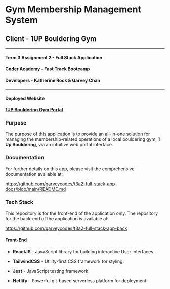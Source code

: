 # Gym Membership Management System

## Client - 1UP Bouldering Gym

<hr>

#### Term 3 Assignment 2 - Full Stack Application

#### Coder Academy - Fast Track Bootcamp

#### Developers - Katherine Rock & Garvey Chan

<hr>

#### Deployed Website

**[1UP Bouldering Gym Portal](https://1upbouldering.app)**

### Purpose

The purpose of this application is to provide an all-in-one solution for managing the membership-related operations of a local bouldering gym, **1 Up Bouldering**, via an intuitive web portal interface.

### Documentation

For further details on this app, please visit the comprehensive documentation available at:

<https://github.com/garveycodes/t3a2-full-stack-app-docs/blob/main/README.md>

### Tech Stack

This repository is for the front-end of the application only. The repository for the back-end of the application is available at:

<https://github.com/garveycodes/t3a2-full-stack-app-back>

#### Front-End

- **ReactJS** - JavaScript library for building interactive User Interfaces.

- **TailwindCSS** - Utility-first CSS framework for styling.
  
- **Jest** - JavaScript testing framework.

- **Netlify** - Powerful git-based serverless platform for deployment.


